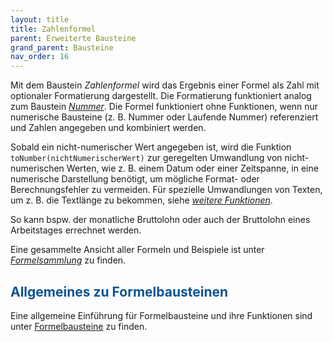 ```yaml
---
layout: title
title: Zahlenformel
parent: Erweiterte Bausteine
grand_parent: Bausteine
nav_order: 16
---
```


Mit dem Baustein _Zahlenformel_ wird das Ergebnis einer Formel als Zahl mit optionaler Formatierung dargestellt. Die Formatierung funktioniert analog zum Baustein [_Nummer_](/docs/record-spec-settings/grand-childs-form/number.html). Die Formel funktioniert ohne Funktionen, wenn nur numerische Bausteine (z. B. Nummer oder Laufende Nummer) referenziert und Zahlen angegeben und kombiniert werden.

Sobald ein nicht-numerischer Wert angegeben ist, wird die Funktion `toNumber(nichtNumerischerWert)` zur geregelten Umwandlung von nicht-numerischen Werten, wie z. B. einem Datum oder einer Zeitspanne, in eine numerische Darstellung benötigt, um mögliche Format- oder Berechnungsfehler zu vermeiden. Für spezielle Umwandlungen von Texten, um z. B. die Textlänge zu bekommen, siehe [_weitere Funktionen_](/docs/formulary/childs/symbol-operator.html#weitere-funktionen-des-formelbausteins).

So kann bspw. der monatliche Bruttolohn oder auch der Bruttolohn eines Arbeitstages errechnet werden.

Eine gesammelte Ansicht aller Formeln und Beispiele ist unter [_Formelsammlung_](/docs/formulas/formulas.html) zu finden.

## <span style="color:#0b5394">Allgemeines zu Formelbausteinen</span>

Eine allgemeine Einführung für Formelbausteine und ihre Funktionen sind unter [Formelbausteine](/docs/formulary/formulary.html) zu finden.
